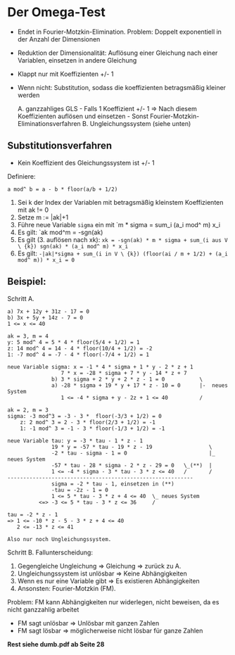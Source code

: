 Der Omega-Test
==============

- Endet in Fourier-Motzkin-Elimination. Problem: Doppelt exponentiell in der Anzahl der Dimensionen
- Reduktion der Dimensionalität: Auflösung einer Gleichung nach einer Variablen, einsetzen in andere Gleichung
- Klappt nur mit Koeffizienten +/- 1
- Wenn nicht: Substitution, sodass die koeffizienten betragsmäßig kleiner werden

    A. ganzzahliges GLS
      - Falls 1 Koeffizient +/- 1 => Nach diesem Koeffizienten auflösen und einsetzen
      - Sonst Fourier-Motzkin-Eliminationsverfahren
    B. Ungleichungssystem (siehe unten)

Substitutionsverfahren
----------------------

- Kein Koeffizient des Gleichungssystem ist +/- 1

Definiere:

    a mod^ b = a - b * floor(a/b + 1/2)

1. Sei k der Index der Variablen mit betragsmäßig kleinstem Koeffizienten mit ak != 0
2. Setze m := |ak|+1
3. Führe neue Variable `sigma` ein mit `m * sigma = sum_i (a_i mod^ m) x_i
4. Es gilt: `ak mod^m = -sgn(ak)
5. Es gilt (3. auflösen nach xk): `xk = -sgn(ak) * m * sigma + sum_(i aus V \ {k}) sgn(ak) * (a_i mod^ m) * x_i`
6. Es gilt: `-|ak|*sigma + sum_(i in V \ {k}) (floor(ai / m + 1/2) + (a_i mod^ m)) * x_i = 0`

Beispiel:
---------

Schritt A.

    a) 7x + 12y + 31z - 17 = 0
    b) 3x + 5y + 14z - 7 = 0
    1 <= x <= 40

    ak = 3, m = 4
    y: 5 mod^ 4 = 5 * 4 * floor(5/4 + 1/2) = 1
    z: 14 mod^ 4 = 14 - 4 * floor(10/4 + 1/2) = -2
    1: -7 mod^ 4 = -7 - 4 * floor(-7/4 + 1/2) = 1

    neue Variable sigma: x = -1 * 4 * sigma + 1 * y - 2 * z + 1
                     7 * x = -28 * sigma + 7 * y - 14 * z + 7
                  b) 3 * sigma + 2 * y + 2 * z - 1 = 0           \
                  a) -28 * sigma + 19 * y + 17 * z - 10 = 0      |-  neues System
                     1 <= -4 * sigma + y - 2z + 1 <= 40          /

    ak = 2, m = 3
    sigma: -3 mod^3 = -3 - 3 *  floor(-3/3 + 1/2) = 0
        z: 2 mod^ 3 = 2 - 3 * floor(2/3 + 1/2) = -1
        1: -1 mod^ 3 = -1 - 3 * floor(-1/3 + 1/2) = -1

    neue Variable tau: y = -3 * tau - 1 * z - 1             
                  19 * y = -57 * tau - 19 * z - 19                  \ 
                  -2 * tau - sigma - 1 = 0                          |_ neues System
                  -57 * tau - 28 * sigma - 2 * z - 29 = 0   \_(**)  |
                  1 <= -4 * sigma - 3 * tau - 3 * z <= 40   /       /
    -----------------------------------------------------------
                  sigma = -2 * tau - 1, einsetzen in (**)
                  -tau = -2z - 1 = 0
                  1 <= 5 * tau - 3 * z + 4 <= 40  \_ neues System
              <=> -3 <= 5 * tau - 3 * z <= 36     /

    tau = -2 * z - 1
    => 1 <= -10 * z - 5 - 3 * z + 4 <= 40
       2 <= -13 * z <= 41
    
    Also nur noch Ungleichungssystem.

Schritt B. Fallunterscheidung:

1) Gegengleiche Ungleichung => Gleichung => zurück zu A.
2) Ungleichungssystem ist unlösbar => Keine Abhängigkeiten
3) Wenn es nur eine Variable gibt => Es existieren Abhängigkeiten
4) Ansonsten: Fourier-Motzkin (FM).

Problem: FM kann Abhängigkeiten nur widerlegen, nicht beweisen, da es nicht ganzzahlig arbeitet

- FM sagt unlösbar => Unlösbar mit ganzen Zahlen
- FM sagt lösbar => möglicherweise nicht lösbar für ganze Zahlen

**Rest siehe dumb.pdf ab Seite 28**
